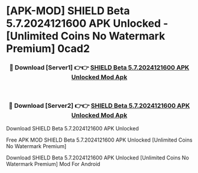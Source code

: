# [APK-MOD] SHIELD Beta 5.7.2024121600 APK Unlocked - [Unlimited Coins No Watermark Premium] 0cad2



<div align="center">
<h3>🔴 Download [Server1] 👉👉 <a href="https://momento.my/?title=SHIELD_Beta_5.7.2024121600_APK_Unlocked">SHIELD Beta 5.7.2024121600 APK Unlocked Mod Apk</a></h3><br>

<h3>🔴 Download [Server2] 👉👉 <a href="https://momento.my/?title=SHIELD_Beta_5.7.2024121600_APK_Unlocked">SHIELD Beta 5.7.2024121600 APK Unlocked Mod Apk</a></h3>
</div>



Download SHIELD Beta 5.7.2024121600 APK Unlocked 

Free APK MOD SHIELD Beta 5.7.2024121600 APK Unlocked [Unlimited Coins No Watermark Premium]

Download SHIELD Beta 5.7.2024121600 APK Unlocked [Unlimited Coins No Watermark Premium] Mod For Android

